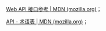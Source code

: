 [Web API 接口参考 | MDN (mozilla.org)](https://developer.mozilla.org/zh-CN/docs/Web/API)；

[API - 术语表 | MDN (mozilla.org)](https://developer.mozilla.org/zh-CN/docs/Glossary/API)；